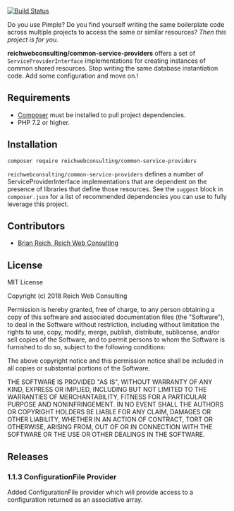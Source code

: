 [![Build Status](https://travis-ci.org/reichwebconsulting/common-service-providers.svg?branch=master)](https://travis-ci.org/reichwebconsulting/common-service-providers)

Do you use Pimple? Do you find yourself writing the same boilerplate code
across multiple projects to access the same or similar resources?  *Then this
project is for you.*

**reichwebconsulting/common-service-providers** offers a set of `ServiceProviderInterface`
implementations for creating instances of common shared resources.  Stop
writing the same database instantiation code.  Add some configuration and move
on.!

## Requirements
* [Composer](https://getcomposer.org/) must be installed to pull project dependencies.
* PHP 7.2 or higher.

## Installation

    composer require reichwebconsulting/common-service-providers
    
`reichwebconsulting/common-service-providers` defines a number of
ServiceProviderInterface implementations that are dependent on the presence of
libraries that define those resources. See the `suggest` block in `composer.json`
for a list of recommended dependencies you can use to fully leverage this
project.
 
## Contributors
 * [Brian Reich, Reich Web Consulting](https://github.com/reichwebconsulting)

## License

MIT License

Copyright (c) 2018 Reich Web Consulting

Permission is hereby granted, free of charge, to any person obtaining a copy
of this software and associated documentation files (the "Software"), to deal
in the Software without restriction, including without limitation the rights
to use, copy, modify, merge, publish, distribute, sublicense, and/or sell
copies of the Software, and to permit persons to whom the Software is
furnished to do so, subject to the following conditions:

The above copyright notice and this permission notice shall be included in all
copies or substantial portions of the Software.

THE SOFTWARE IS PROVIDED "AS IS", WITHOUT WARRANTY OF ANY KIND, EXPRESS OR
IMPLIED, INCLUDING BUT NOT LIMITED TO THE WARRANTIES OF MERCHANTABILITY,
FITNESS FOR A PARTICULAR PURPOSE AND NONINFRINGEMENT. IN NO EVENT SHALL THE
AUTHORS OR COPYRIGHT HOLDERS BE LIABLE FOR ANY CLAIM, DAMAGES OR OTHER
LIABILITY, WHETHER IN AN ACTION OF CONTRACT, TORT OR OTHERWISE, ARISING FROM,
OUT OF OR IN CONNECTION WITH THE SOFTWARE OR THE USE OR OTHER DEALINGS IN THE
SOFTWARE.

## Releases

### 1.1.3 ConfigurationFile Provider

Added ConfigurationFile provider which will provide access to a configuration
returned as an associative array.